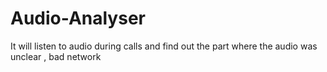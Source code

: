 # Audio-Analyser
It will listen to audio during calls and find out the part where the audio was unclear , bad network 
